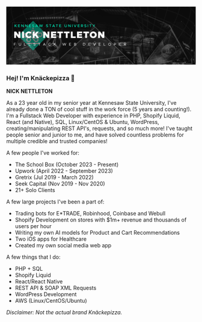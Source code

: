 <!-- **knackepizza/knackepizza** is a ✨ _special_ ✨ repository because its `README.md` (this file) appears on your GitHub profile -->
![Knäckepizza](https://github.com/knackepizza/knackepizza/blob/master/images/cover-new.png "Knäckepizza")
### Hej! I'm Knäckepizza 👋
**NICK NETTLETON**

As a 23 year old in my senior year at Kennesaw State University, I've already done a TON of cool stuff in the work force (5 years and counting!). I'm a Fullstack Web Developer with experience in PHP, Shopify Liquid, React (and Native), SQL, Linux/CentOS & Ubuntu, WordPress, creating/manipulating REST API's, requests, and so much more! I've taught people senior and junior to me, and have solved countless problems for multiple credible and trusted companies!

A few people I've worked for:
- The School Box (October 2023 - Present)
- Upwork (April 2022 - September 2023)
- Gretrix (Jul 2019 - March 2022)
- Seek Capital (Nov 2019 - Nov 2020)
- 21+ Solo Clients


A few large projects I've been a part of:
- Trading bots for E\*TRADE, Robinhood, Coinbase and Webull
- Shopify Development on stores with $1m+ revenue and thousands of users per hour
- Writing my own AI models for Product and Cart Recommendations
- Two iOS apps for Healthcare
- Created my own social media web app

A few things that I do:
- PHP + SQL
- Shopify Liquid
- React/React Native
- REST API & SOAP XML Requests
- WordPress Development
- AWS (Linux/CentOS/Ubuntu)

*Disclaimer: Not the actual brand Knäckepizza.*

